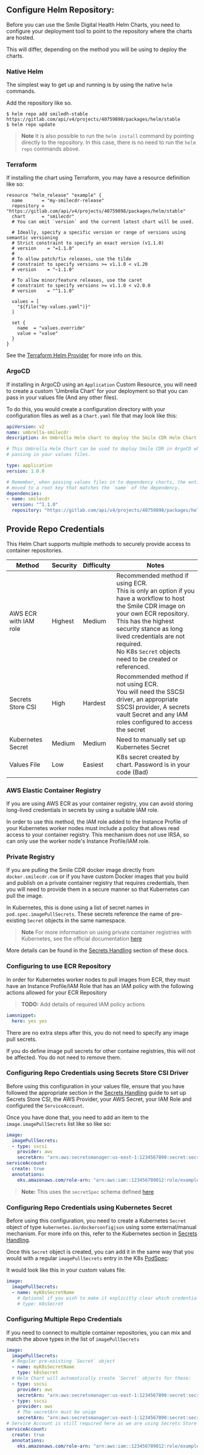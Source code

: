 ## Configure Helm Repository:

Before you can use the Smile Digital Health Helm Charts, you need to configure your
deployment tool to point to the repository where the charts are hosted.

This will differ, depending on the method you will be using to deploy the charts.

### Native Helm
The simplest way to get up and running is by using the native `helm` commands.

Add the repository like so.

```shell
$ helm repo add smiledh-stable https://gitlab.com/api/v4/projects/40759898/packages/helm/stable
$ helm repo update
```

> **Note** It is also possible to run the `helm install` command by pointing directly to the repository.
In this case, there is no need to run the `helm repo` commands above.

### Terraform
If installing the chart using Terraform, you may have a resource definition like so:

```
resource "helm_release" "example" {
  name       = "my-smilecdr-release"
  repository = "https://gitlab.com/api/v4/projects/40759898/packages/helm/stable"
  chart      = "smilecdr"
  # You can omit `version` and the current latest chart will be used.

  # Ideally, specify a specific version or range of versions using semantic versioning
  # Strict constraint to specify an exact version (v1.1.0)
  # version    = "=1.1.0"
  #
  # To allow patch/fix releases, use the tilde
  # constraint to specify versions >= v1.1.0 < v1.20
  # version    = "~1.1.0"

  # To allow minor/feature releases, use the caret
  # constraint to specify versions >= v1.1.0 < v2.0.0
  # version    = "^1.1.0"

  values = [
    "${file("my-values.yaml")}"
  ]

  set {
    name  = "values.override"
    value = "value"
  }
}
```

See the [Terraform Helm Provider](https://registry.terraform.io/providers/hashicorp/helm/latest/docs/resources/release) for more info on this.

### ArgoCD
If installing in ArgoCD using an `Application` Custom Resource, you will need to create a custom 'Umbrella Chart' for your deployment so that you can pass in your values file (And any other files).

To do this, you would create a configuration directory with your configuration files as well as a `Chart.yaml` file that may look like this:

```yaml
apiVersion: v2
name: umbrella-smilecdr
description: An Umbrella Helm chart to deploy the Smile CDR Helm Chart

# This Umbrella Helm Chart can be used to deploy Smile CDR in ArgoCD while
# passing in your values files.

type: application
version: 1.0.0

# Remember, when passing values files in to dependency charts, the entire yaml map needs to be
# moved to a root key that matches the `name` of the dependency.
dependencies:
- name: smilecdr
  version: "^1.1.0"
  repository: "https://gitlab.com/api/v4/projects/40759898/packages/helm/stable"
```

## Provide Repo Credentials
This Helm Chart supports multiple methods to securely provide access to container repositories.

| Method | Security | Difficulty | Notes |
|--------|----------|------------|-------|
|AWS ECR with IAM role|Highest|Medium|Recommended method if using ECR.<br>This is only an option if you have a workflow to host the Smile CDR image on your own ECR repository.<br>This has the highest security stance as long lived credentials are not required.<br>No K8s `Secret` objects need to be created or referenced.|
|Secrets Store CSI|High|Hardest|Recommended method if not using ECR.<br>You will need the SSCSI driver, an appropriate SSCSI provider, A secrets vault Secret and any IAM roles configured to access the secret|
|Kubernetes Secret|Medium|Medium|Need to manually set up Kubernetes Secret|
|Values File|Low|Easiest|K8s secret created by chart. Password is in your code (Bad)|

### AWS Elastic Container Registry
If you are using AWS ECR as your container registry, you can avoid storing long-lived credentials in secrets by using a suitable IAM role.

In order to use this method, the IAM role added to the Instance Profile of your Kubernetes worker nodes must include a policy that allows read access to your container registry. This mechanism does not use IRSA, so can only use the worker node's Instance Profile/IAM role.

### Private Registry
If you are pulling the Smile CDR docker image directly from `docker.smilecdr.com` or if you have custom Docker images that you build and publish on a private container registry that requires credentials, then you will need to provide them in a secure manner so that Kubernetes can pull the image.

In Kubernetes, this is done using a list of secret names in `pod.spec.imagePullSecrets`. These secrets reference the name of pre-existing `Secret` objects in the same namespace.

>**Note** For more information on using private container registries with
Kubernetes, see the official documentation [here](https://kubernetes.io/docs/tasks/configure-pod-container/pull-image-private-registry/)

More details can be found in the [Secrets Handling](./secrets/index.md) section of these docs.

### Configuring to use ECR Repository
In order for Kubernetes worker nodes to pull images from ECR, they must have an Instance Profile/IAM Role that has an IAM policy with the following actions allowed for your ECR Repository

>**TODO:** Add details of required IAM policy actions

```yaml
iamsnippet:
  here: yes yes
```

There are no extra steps after this, you do not need to specify any image pull secrets.

If you do define image pull secrets for other containe registries, this will not be affected. You do not need to remove them.
### Configuring Repo Credentials using Secrets Store CSI Driver
Before using this configuration in your values file, ensure that you have followed the appropriate section in the [Secrets Handling](./secrets/index.md#secrets-store-csi-driver) guide to set up Secrets Store CSI, the AWS Provider, your AWS Secret, your IAM Role and configured the `ServiceAccount`.

Once you have done that, you need to add an item to the `image.imagePullSecrets` list like so like so:

```yaml
image:
  imagePullSecrets:
  - type: sscsi
    provider: aws
    secretArn: "arn:aws:secretsmanager:us-east-1:1234567890:secret:secretname"
serviceAccount:
  create: true
  annotations:
    eks.amazonaws.com/role-arn: "arn:aws:iam::123456789012:role/example-role-name"
```

>**Note:** This uses the `secretSpec` schema defined [here](./secrets/configuring-secrets.md)

### Configuring Repo Credentials using Kubernetes Secret
Before using this configuration, you need to create a Kubernetes `Secret` object of type `kubernetes.io/dockerconfigjson` using some external/manual mechanism. For more info on this, refer to the Kubernetes section in [Secrets Handling](./secrets/index.md#kubernetes-secret).

Once this `Secret` object is created, you can add it in the same way that you would with a regular `imagePullSecrets` entry in the K8s [PodSpec](https://kubernetes.io/docs/reference/kubernetes-api/workload-resources/pod-v1/#PodSpec):

It would look like this in your custom values file:
```yaml
image:
  imagePullSecrets:
  - name: myK8sSecretName
    # Optional if you wish to make it explicitly clear which credential type you are using in your code
    # type: k8sSecret
```

### Configuring Multiple Repo Credentials
If you need to connect to multiple container repositories, you can mix and match the above types in the list of `imagePullSecrets`

```yaml
image:
  imagePullSecrets:
  # Regular pre-existing `Secret` object
  - name: myK8sSecretName
    type: k8sSecret
  # Helm Chart will automatically create `Secret` objects for these:
  - type: sscsi
    provider: aws
    secretArn: "arn:aws:secretsmanager:us-east-1:1234567890:secret:secretname"
  - type: sscsi
    provider: aws
    # The secretArn must be uniqe
    secretArn: "arn:aws:secretsmanager:us-east-1:1234567890:secret:secretname2"
# Service Account is still required here as we are using Secrets Store CSI
serviceAccount:
  create: true
  annotations:
    eks.amazonaws.com/role-arn: "arn:aws:iam::123456789012:role/example-role-name"
```
